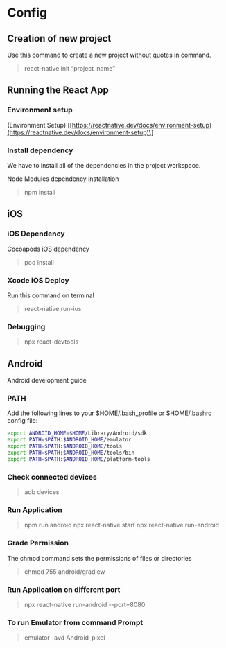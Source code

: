 # Config

## Creation of new project

Use this command to create a new project without quotes in command.

> react-native init “project\_name”

## Running the React App

### Environment setup

\(Environment Setup\) \[[https://reactnative.dev/docs/environment-setup](https://reactnative.dev/docs/environment-setup)\]

### Install dependency

We have to install all of the dependencies in the project workspace.

Node Modules dependency installation

> npm install

## iOS

### iOS Dependency

Cocoapods iOS dependency

> pod install

### Xcode iOS Deploy

Run this command on terminal

> react-native run-ios

### Debugging

> npx react-devtools

## Android

Android development guide

### PATH

Add the following lines to your $HOME/.bash\_profile or $HOME/.bashrc config file:

```bash
export ANDROID_HOME=$HOME/Library/Android/sdk
export PATH=$PATH:$ANDROID_HOME/emulator
export PATH=$PATH:$ANDROID_HOME/tools
export PATH=$PATH:$ANDROID_HOME/tools/bin
export PATH=$PATH:$ANDROID_HOME/platform-tools
```

### Check connected devices

> adb devices

### Run Application

> npm run android npx react-native start npx react-native run-android

### Grade Permission

The chmod command sets the permissions of files or directories

> chmod 755 android/gradlew

### Run Application on different port

> npx react-native run-android --port=8080

### To run Emulator from command Prompt

> emulator -avd Android\_pixel

